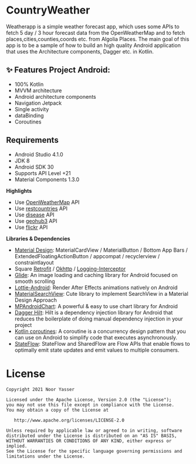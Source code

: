 # CountryWeather
Weatherapp is a simple weather forecast app, which uses some APIs to fetch 5 day / 3 hour forecast data from the OpenWeatherMap and to fetch places,cities,counties,coords etc. from Algolia Places. The main goal of this app is to be a sample of how to build an high quality Android application that uses the Architecture components, Dagger etc. in Kotlin.

## ✨ Features Project Android:
- 100% Kotlin
- MVVM architecture
- Android architecture components
- Navigation Jetpack
- Single activity
- dataBinding
- Coroutines

## Requirements

- Android Studio 4.1.0
- JDK 8
- Android SDK 30
- Supports API Level +21
- Material Components 1.3.0


**Highlights**
- Use [OpenWeatherMap] API
- Use [restcountries] API
- Use [disease] API
- Use [geohub3] API
- Use [flickr] API


**Libraries & Dependencies**
- [Material Design]: MaterialCardView / MaterialButton / Bottom App Bars / ExtendedFloatingActionButton / appcompat / recyclerview / constraintlayout
- Square [Retrofit] / [Okhttp] / [Logging-Interceptor]
- [Glide]: An image loading and caching library for Android focused on smooth scrolling
- [Lottie-Android]: Render After Effects animations natively on Android
- [MaterialSearchView]: Cute library to implement SearchView in a Material Design Approach
- [MPAndroidChart]: A powerful & easy to use chart library for Android
- [Dagger Hilt]: Hilt is a dependency injection library for Android that reduces the boilerplate of doing manual dependency injection in your project
- [Kotlin coroutines]: A coroutine is a concurrency design pattern that you can use on Android to simplify code that executes asynchronously.
- [StateFlow]: StateFlow and SharedFlow are Flow APIs that enable flows to optimally emit state updates and emit values to multiple consumers.


# License

    Copyright 2021 Noor Yasser

    Licensed under the Apache License, Version 2.0 (the "License");
    you may not use this file except in compliance with the License.
    You may obtain a copy of the License at

       http://www.apache.org/licenses/LICENSE-2.0

    Unless required by applicable law or agreed to in writing, software
    distributed under the License is distributed on an "AS IS" BASIS,
    WITHOUT WARRANTIES OR CONDITIONS OF ANY KIND, either express or implied.
    See the License for the specific language governing permissions and
    limitations under the License.

[Material Design]: https://material.io/develop/android/
[OpenWeatherMap]: https://openweathermap.org/
[restcountries]: https://restcountries.eu
[disease]: https://disease.sh
[geohub3]: https://geohub3.p.rapidapi.com/
[flickr]: https://www.flickr.com/services/
[Material Design 2]: https://material.io/develop/android/
[Retrofit]: https://github.com/square/retrofit
[Okhttp]: https://github.com/square/okhttp
[Logging-Interceptor]: https://github.com/square/okhttp/tree/master/okhttp-logging-interceptor
[Glide]: https://github.com/bumptech/glide
[Lottie-Android]: https://github.com/airbnb/lottie-android
[MaterialSearchView]: https://github.com/MiguelCatalan/MaterialSearchView
[MPAndroidChart]: https://github.com/PhilJay/MPAndroidChart
[Dagger Hilt]: https://developer.android.com/training/dependency-injection/hilt-android
[Kotlin coroutines]: https://developer.android.com/kotlin/coroutines?gclid=Cj0KCQiAv6yCBhCLARIsABqJTjbleSS-0QRcdk_86zERvzxnMXPwGA5FGTc4RgTUIe6PmkHlCwkbY3waAhvSEALw_wcB&gclsrc=aw.ds
[StateFlow]: https://developer.android.com/kotlin/flow/stateflow-and-sharedflow
